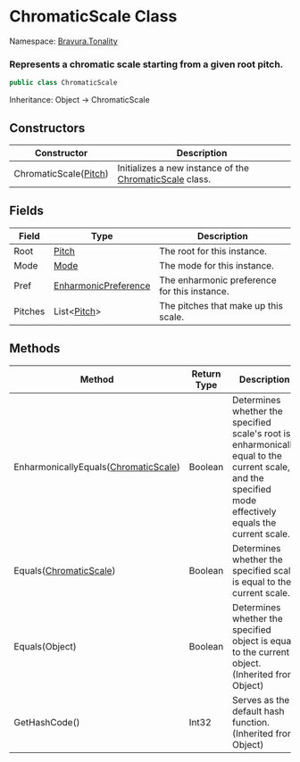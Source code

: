 # ChromaticScale Class

Namespace: [Bravura.Tonality](./Bravura.Tonality.md)

### Represents a chromatic scale starting from a given root pitch.

```csharp
public class ChromaticScale
```

Inheritance: Object -> ChromaticScale

## Constructors
| Constructor | Description |
| --- | --- |
| ChromaticScale([Pitch](./Pitch.md)) | Initializes a new instance of the [ChromaticScale](./ChromaticScale.md) class. |

## Fields
| Field | Type | Description |
| --- | --- | --- |
| Root | [Pitch](./Pitch.md) | The root for this instance. |
| Mode | [Mode](./Mode.md) | The mode for this instance. |
| Pref | [EnharmonicPreference](./EnharmonicPreference.md) | The enharmonic preference for this instance. |
| Pitches | List<[Pitch](./Pitch.md)> | The pitches that make up this scale. |

## Methods
| Method | Return Type | Description |
| --- | --- | --- |
| EnharmonicallyEquals([ChromaticScale](./ChromaticScale.md)) | Boolean | Determines whether the specified scale's root is enharmonically equal to the current scale, and the specified mode effectively equals the current scale. |
| Equals([ChromaticScale](./ChromaticScale.md)) | Boolean | Determines whether the specified scale is equal to the current scale. |
| Equals(Object) | Boolean | Determines whether the specified object is equal to the current object. (Inherited from Object) |
| GetHashCode() | Int32 | Serves as the default hash function. (Inherited from Object) |
